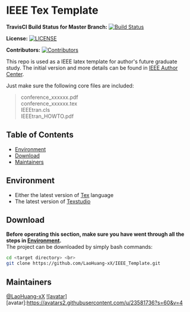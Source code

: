 # IEEE Tex Template

**TravisCI Build Status for Master Branch:** [![Build Status](IEEE_Template)](https://www.travis-ci.org/LaoHuang-xX/IEEE_Template.svg?branch=master)

**License:** [![LICENSE](IEEE_Template)](https://img.shields.io/github/license/LaoHuang-xX/IEEE_Template)

**Contributors:** [![Contributors](IEEE_Template)](https://img.shields.io/github/contributors/LaoHuang-xX/IEEE_Template)

This repo is used as a IEEE latex template for author's future graduate study. The initial version and more details can be found in [IEEE Author Center](https://journals.ieeeauthorcenter.ieee.org/create-your-ieee-journal-article/authoring-tools-and-templates/ieee-article-templates/). <br>

Just make sure the following core files are included: <br>

>conference_xxxxxx.pdf <br>
>conference_xxxxxx.tex <br>
>IEEEtran.cls <br>
>IEEEtran_HOWTO.pdf

## Table of Contents

- [Environment](#environment)
- [Download](#download)
- [Maintainers](#maintainers)

## Environment

* Either the latest version of [Tex](https://www.latex-project.org/) language <br>
* The latest version of [Texstudio](http://texstudio.sourceforge.net/)

## Download

**Before operating this section, make sure you have went through all the steps in [Environment](#environment).** <br>
The project can be downloaded by simply bash commands:

```Bash
cd <target directory> <br>
git clone https://github.com/LaoHuang-xX/IEEE_Template.git
```

## Maintainers

[@LaoHuang-xX](https://github.com/LaoHuang-xX) [![avatar]](https://github.com/LaoHuang-xX)
[avatar]:https://avatars2.githubusercontent.com/u/23581736?s=60&v=4
